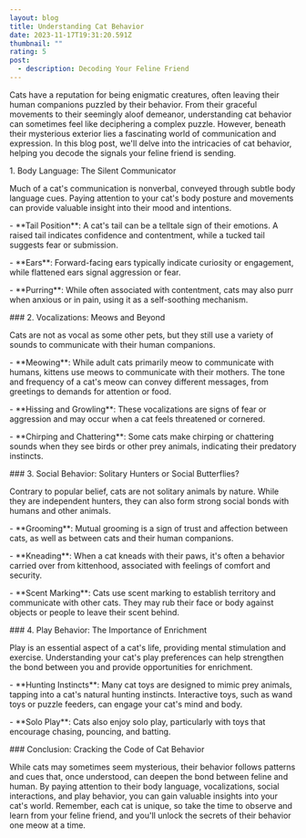 ```yaml
---
layout: blog
title: Understanding Cat Behavior
date: 2023-11-17T19:31:20.591Z
thumbnail: ""
rating: 5
post:
  - description: Decoding Your Feline Friend
---
```


Cats have a reputation for being enigmatic creatures, often leaving
their human companions puzzled by their behavior. From their graceful
movements to their seemingly aloof demeanor, understanding cat behavior
can sometimes feel like deciphering a complex puzzle. However, beneath
their mysterious exterior lies a fascinating world of communication and
expression. In this blog post, we\'ll delve into the intricacies of cat
behavior, helping you decode the signals your feline friend is sending.

1\. Body Language: The Silent Communicator

Much of a cat\'s communication is nonverbal, conveyed through subtle
body language cues. Paying attention to your cat\'s body posture and
movements can provide valuable insight into their mood and intentions.

\- \*\*Tail Position\*\*: A cat\'s tail can be a telltale sign of their
emotions. A raised tail indicates confidence and contentment, while a
tucked tail suggests fear or submission.

\- \*\*Ears\*\*: Forward-facing ears typically indicate curiosity or
engagement, while flattened ears signal aggression or fear.

\- \*\*Purring\*\*: While often associated with contentment, cats may
also purr when anxious or in pain, using it as a self-soothing
mechanism.

\### 2. Vocalizations: Meows and Beyond

Cats are not as vocal as some other pets, but they still use a variety
of sounds to communicate with their human companions.

\- \*\*Meowing\*\*: While adult cats primarily meow to communicate with
humans, kittens use meows to communicate with their mothers. The tone
and frequency of a cat\'s meow can convey different messages, from
greetings to demands for attention or food.

\- \*\*Hissing and Growling\*\*: These vocalizations are signs of fear
or aggression and may occur when a cat feels threatened or cornered.

\- \*\*Chirping and Chattering\*\*: Some cats make chirping or
chattering sounds when they see birds or other prey animals, indicating
their predatory instincts.

\### 3. Social Behavior: Solitary Hunters or Social Butterflies?

Contrary to popular belief, cats are not solitary animals by nature.
While they are independent hunters, they can also form strong social
bonds with humans and other animals.

\- \*\*Grooming\*\*: Mutual grooming is a sign of trust and affection
between cats, as well as between cats and their human companions.

\- \*\*Kneading\*\*: When a cat kneads with their paws, it\'s often a
behavior carried over from kittenhood, associated with feelings of
comfort and security.

\- \*\*Scent Marking\*\*: Cats use scent marking to establish territory
and communicate with other cats. They may rub their face or body against
objects or people to leave their scent behind.

\### 4. Play Behavior: The Importance of Enrichment

Play is an essential aspect of a cat\'s life, providing mental
stimulation and exercise. Understanding your cat\'s play preferences can
help strengthen the bond between you and provide opportunities for
enrichment.

\- \*\*Hunting Instincts\*\*: Many cat toys are designed to mimic prey
animals, tapping into a cat\'s natural hunting instincts. Interactive
toys, such as wand toys or puzzle feeders, can engage your cat\'s mind
and body.

\- \*\*Solo Play\*\*: Cats also enjoy solo play, particularly with toys
that encourage chasing, pouncing, and batting.

\### Conclusion: Cracking the Code of Cat Behavior

While cats may sometimes seem mysterious, their behavior follows
patterns and cues that, once understood, can deepen the bond between
feline and human. By paying attention to their body language,
vocalizations, social interactions, and play behavior, you can gain
valuable insights into your cat\'s world. Remember, each cat is unique,
so take the time to observe and learn from your feline friend, and
you\'ll unlock the secrets of their behavior one meow at a time.
